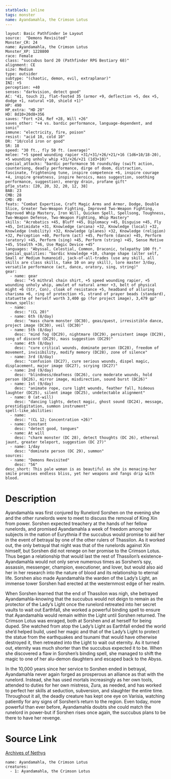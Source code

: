 ```yaml
---
statblock: inline
tags: monster
name: Ayandamahla, the Crimson Lotus
---
```

```statblock
layout: Basic Pathfinder 1e Layout
source:  "Demons Revisited"
Monster_CR: 24
name: Ayandamahla, the Crimson Lotus
Monster_XP: 1228800
race: Female
class: "succubus bard 20 (Pathfinder RPG Bestiary 68)"
alignment: CE
size: Medium
type: outsider
subtype: "(chaotic, demon, evil, extraplanar)"
INI: +5
perception: +40
senses: "darkvision, detect good"
AC: "41, touch 21, flat-footed 35 (armor +9, deflection +5, dex +5, dodge +1, natural +10, shield +1)"
HP: 490
HP_extra: "HD 28"
HD: 8d10+20d8+356
saves: "Fort +24, Ref +28, Will +26"
saves_other: "+4 vs. bardic performance, language-dependent, and sonic"
immune: "electricity, fire, poison"
resist: "acid 10, cold 10"
DR: "10/cold iron or good"
SR: 18
speed: "30 ft., fly 50 ft. (average)"
melee: "+5 speed wounding rapier +31/+31/+26/+21/+16 (1d6+10/18-20), +5 wounding unholy whip +31/+26/+21 (1d3+10)"
special_attacks: "bardic performance 56 rounds/day (swift action, countersong, deadly performance, dirge of doom, distraction, fascinate, frightening tune, inspire competence +6, inspire courage +4, inspire greatness, inspire heroics, mass suggestion, soothing performance, suggestion), energy drain, profane gift"
pf1e_stats: [20, 20, 32, 20, 12, 38]
BAB: 23
CMB: 28
CMD: 49
feats: "Combat Expertise, Craft Magic Arms and Armor, Dodge, Double Slice, Greater Two-Weapon Fighting, Improved Two-Weapon Fighting, Improved Whip Mastery, Iron Will, Quicken Spell, Spellsong, Toughness, Two-Weapon Defense, Two-Weapon Fighting, Whip Mastery"
skills: "Acrobatics +45, Bluff +45, Diplomacy +45, Disguise +45, Fly +45, Intimidate +31, Knowledge (arcana) +32, Knowledge (local) +32, Knowledge (nobility) +32, Knowledge (planes) +32, Knowledge (religion) +32, Perception +40, Perform (act) +45, Perform (dance) +45, Perform (oratory) +45, Perform (sing) +45, Perform (string) +45, Sense Motive +45, Stealth +36, Use Magic Device +45"
languages: "Abyssal, Celestial, Common, Draconic, telepathy 100 ft."
special_qualities: "bardic knowledge +10, change shape (alter self, Small or Medium humanoid), jack-of-all-trades (use any skill, all skills are class skills, take 10 on any skill), lore master 3/day, versatile performance (act, dance, oratory, sing, string)"
gear:
  - name: gear
    desc: "+5 mithral chain shirt, +5 speed wounding rapier, +5 wounding unholy whip, amulet of natural armor +3, belt of physical might +6 (Str, Con), cloak of resistance +5, headband of alluring charisma +6, ring of protection +5, strand of prayer beads (standard), statuette of herself worth 3,400 gp (for project image), 3,479 gp"
known_spells:
  - name:
    desc: "(CL 20)"
  - name: 6th (8/day)
    desc: "mass charm monster (DC30), geas/quest, irresistible dance, project image (DC30), veil (DC30)"
  - name: 5th (8/day)
    desc: "mind fog (DC29), nightmare (DC29), persistent image (DC29), song of discord (DC29), mass suggestion (DC29)"
  - name: 4th (8/day)
    desc: "cure critical wounds, dominate person (DC28), freedom of movement, invisibility, modify memory (DC28), zone of silence"
  - name: 3rd (8/day)
    desc: "confusion (DC27), cure serious wounds, dispel magic, displacement, major image (DC27), scrying (DC27)"
  - name: 2nd (9/day)
    desc: "blindness/deafness (DC26), cure moderate wounds, hold person (DC26), mirror image, misdirection, sound burst (DC26)"
  - name: 1st (9/day)
    desc: "animate rope, cure light wounds, feather fall, hideous laughter (DC25), silent image (DC25), undetectable alignment"
  - name: 0 (at-will)
    desc: "dancing lights, detect magic, ghost sound (DC24), message, prestidigitation, summon instrument"
spell-like_abilities:
  - name:
    desc: "(CL 12; Concentration +26)"
  - name: Constant
    desc: "detect good, tongues"
  - name: At will
    desc: "charm monster (DC 28), detect thoughts (DC 26), ethereal jaunt, greater teleport, suggestion (DC 27)"
  - name: 1/day
    desc: "dominate person (DC 29), summon"
sources:
  - name: "Demons Revisited"
    desc: "56"
desc_short: This pale woman is as beautiful as she is menacing-her smile promises endless bliss, yet her weapons and fangs drip with blood.
```
# Description
Ayandamahla was first conjured by Runelord Sorshen on the evening she and the other runelords were to meet to discuss the removal of King Xin from power. Sorshen expected treachery at the hands of her fellow runelords, and promised Ayandamahla a week of freedom among her subjects in the nation of Eurythnia if the succubus would promise to aid her in the event of betrayal by one of the other rulers of Thassilon. As it worked out, the only betrayal that night was that of the runelords against Xin himself, but Sorshen did not renege on her promise to the Crimson Lotus. Thus began a relationship that would last the rest of Thassilon’s existence-Ayandamahla would not only serve numerous times as Sorshen’s spy, assassin, messenger, champion, executioner, and lover, but would also aid her in her research into the nature of blood and its relationship to eternal life. Sorshen also made Ayandamahla the warden of the Lady’s Light, an immense tower Sorshen had erected at the westernmost edge of her realm.

When Sorshen learned that the end of Thassilon was nigh, she betrayed Ayandamahla-knowing that the succubus would not deign to remain as the protector of the Lady’s Light once the runelord retreated into her secret vaults to wait out Earthfall, she worked a powerful binding spell to ensure that Ayandamahla would remain within the Light until Sorshen returned. The Crimson Lotus was enraged, both at Sorshen and at herself for being duped. She watched from atop the Lady’s Light as Earthfall ended the world she’d helped build, used her magic and that of the Lady’s Light to protect the statue from the earthquakes and tsunami that would have otherwise destroyed it, then retreated into the Light to wait out eternity. As it turned out, eternity was much shorter than the succubus expected it to be. When she discovered a flaw in Sorshen’s binding spell, she managed to shift the magic to one of her alu-demon daughters and escaped back to the Abyss.

In the 10,000 years since her service to Sorshen ended in betrayal, Ayandamahla never again forged as prosperous an alliance as that with the runelord. Instead, she has used mortals increasingly as her own tools, attended to duties for her own mistress, Zura, as needed, and has worked to perfect her skills at seduction, subversion, and slaughter the entire time. Throughout it all, the deadly creature has kept one eye on Varisia, watching patiently for any signs of Sorshen’s return to the region. Even today, more powerful than ever before, Ayandamahla doubts she could match the runelord in power-but if Sorshen rises once again, the succubus plans to be there to have her revenge.
# Source Link
[Archives of Nethys](https://aonprd.com/MonsterDisplay.aspx?ItemName=Ayandamahla%2C%20the%20Crimson%20Lotus)
```encounter-table
name: Ayandamahla, the Crimson Lotus
creatures:
  - 1: Ayandamahla, the Crimson Lotus
```
